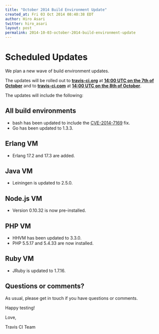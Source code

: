 ```yaml
---
title: "October 2014 Build Environment Update"
created_at: Fri 03 Oct 2014 08:40:38 EDT
author: Hiro Asari
twitter: hiro_asari
layout: post
permalink: 2014-10-03-october-2014-build-environment-update
---
```


# Scheduled Updates

We plan a new wave of build environment updates.

The updates will be rolled out to
**[travis-ci.org](https://travis-ci.org)** at **[14:00 UTC on the 7th of October](http://everytimezone.com/#2014-10-7,120,cn3)** and
to **[travis-ci.com](https://travis-ci.com)** at **[14:00 UTC on the 8th of October](http://everytimezone.com/#2014-10-8,120,cn3)**.

The updates will include the following:

## All build environments

* bash has been updated to include the [CVE-2014-7169](https://cve.mitre.org/cgi-bin/cvename.cgi?name=CVE-2014-7169) fix.
* Go has been updated to 1.3.3.

## Erlang VM

* Erlang 17.2 and 17.3 are added.

## Java VM

* Leiningen is updated to 2.5.0.

## Node.js VM

* Version 0.10.32 is now pre-installed.

## PHP VM

* HHVM has been updated to 3.3.0.
* PHP 5.5.17 and 5.4.33 are now installed.

## Ruby VM

* JRuby is updated to 1.7.16.

## Questions or comments?

As usual, please get in touch if you have questions or comments.

Happy testing!

Love,

Travis CI Team